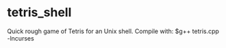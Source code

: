 # tetris_shell
Quick rough game of Tetris for an Unix shell. Compile with:
$g++ tetris.cpp -lncurses
